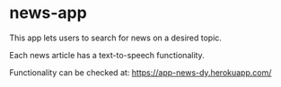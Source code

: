 # news-app

This app lets users to search for news on a desired topic.

Each news article has a text-to-speech functionality.

Functionality can be checked at:
https://app-news-dy.herokuapp.com/
